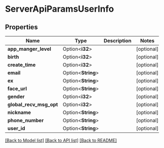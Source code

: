 # ServerApiParamsUserInfo

## Properties

Name | Type | Description | Notes
------------ | ------------- | ------------- | -------------
**app_manger_level** | Option<**i32**> |  | [optional]
**birth** | Option<**i32**> |  | [optional]
**create_time** | Option<**i32**> |  | [optional]
**email** | Option<**String**> |  | [optional]
**ex** | Option<**String**> |  | [optional]
**face_url** | Option<**String**> |  | [optional]
**gender** | Option<**i32**> |  | [optional]
**global_recv_msg_opt** | Option<**i32**> |  | [optional]
**nickname** | Option<**String**> |  | [optional]
**phone_number** | Option<**String**> |  | [optional]
**user_id** | Option<**String**> |  | [optional]

[[Back to Model list]](../README.md#documentation-for-models) [[Back to API list]](../README.md#documentation-for-api-endpoints) [[Back to README]](../README.md)


